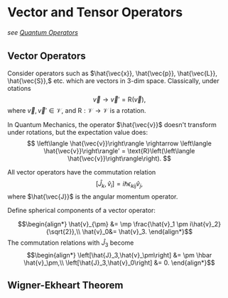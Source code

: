 # Vector and Tensor Operators
###### see [Quantum Operators](quantum_operators.md)

## Vector Operators
Consider operators such as $\hat{\vec{x}}, \hat{\vec{p}}, \hat{\vec{L}}, \hat{\vec{S}},$ etc. which are vectors in 3-dim space.
Classically, under otations
$$
	\vec{v} \rightarrow \vec{v}' = \text{R}(\vec{v}),
$$
where $\vec{v},\vec{v}' \in \mathcal{V}$, and $\text{R}:\mathcal{V}\rightarrow\mathcal{V}$ is a rotation.

In Quantum Mechanics, the operator $\hat{\vec{v}}$ doesn't transform under rotations, but the expectation value does:
$$
	\left\langle \hat{\vec{v}}\right\rangle \rightarrow \left\langle \hat{\vec{v}}\right\rangle' = \text{R}\left(\left\langle \hat{\vec{v}}\right\rangle\right).
$$

All vector operators have the commutation relation
$$
\left[\hat{J}_k,\hat{v}_i\right]= i\hbar \epsilon_{kij} \hat{v}_j,
$$
where $\hat{\vec{J}}$ is the angular momentum operator.

Define spherical components of a vector operator:

$$\begin{align*}
	\hat{v}_{\pm} &= \mp \frac{\hat{v}_1 \pm i\hat{v}_2}{\sqrt{2}},\\
	\hat{v}_0&= \hat{v}_3.
\end{align*}$$
The commutation relations with $\hat{J}_3$ become
$$\begin{align*}
\left[\hat{J}_3,\hat{v}_\pm\right] &= \pm \hbar \hat{v}_\pm,\\
\left[\hat{J}_3,\hat{v}_0\right] &= 0.
\end{align*}$$

## Wigner-Ekheart Theorem

